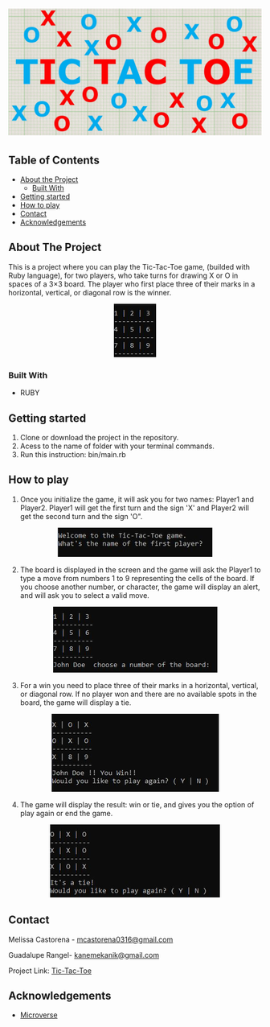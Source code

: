 # <div align="center"><img src="Images/tic-tac-toe.jpg"></div>

## Table of Contents

* [About the Project](#about-the-project)
  * [Built With](#built-with)
* [Getting started](#Getting-started)
* [How to play](#How-to-play)
* [Contact](#contact)
* [Acknowledgements](#acknowledgements)

<!-- ABOUT THE PROJECT -->
## About The Project

This is a project where you can play the Tic-Tac-Toe game, (builded with Ruby language), for two players, who take turns for drawing X or O in spaces of a 3×3 board. The player who first place three of their marks in a horizontal, vertical, or diagonal row is the winner. 


<div align="center"><img src="Images/board-pic.JPG"></div>

### Built With

* RUBY

## Getting started

1. Clone or download the project in the repository.
2. Acess to the name of folder with your terminal commands.
3. Run this instruction: bin/main.rb 

## How to play

1. Once you initialize the game, it will ask you for two names: Player1 and Player2. Player1 will get the first turn and the sign 'X' and Player2 will get the second turn and the sign 'O".

<div align="center"><img src="Images/welcome.JPG"></div>

2. The board is displayed in the screen and the game will ask the Player1 to type a move from numbers 1 to 9 representing the cells of the board. If you choose another number, or character, the game will display an alert, and will ask you to select a valid move.

<div align="center"><img src="Images/john.JPG"></div>

3. For a win you need to place three of their marks in a horizontal, vertical, or diagonal row. If no player won and there are no available spots in the board, the game will display a tie.

<div align="center"><img src="Images/win.JPG"></div>

4. The game will display the result: win or tie, and gives you the option of play again or end the game. 

<div align="center"><img src="Images/tie.JPG"></div>



<!-- CONTACT -->
## Contact

Melissa Castorena - mcastorena0316@gmail.com

Guadalupe Rangel- kanemekanik@gmail.com

Project Link: [Tic-Tac-Toe](https://github.com/Luzaks/tic-tac-toe/tree/development)



<!-- ACKNOWLEDGEMENTS -->
## Acknowledgements

* [Microverse](https://www.microverse.org/)